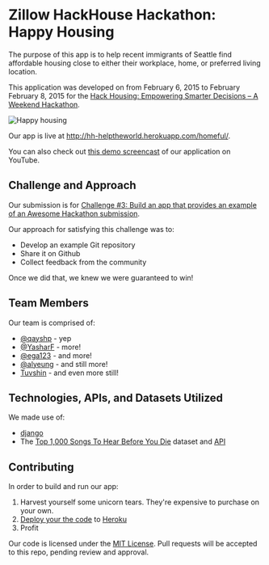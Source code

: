 # Zillow HackHouse Hackathon: Happy Housing

The purpose of this app is to help recent immigrants of Seattle find affordable housing close to either their workplace, home, or preferred living location.

This application was developed on from February 6, 2015 to February February 8, 2015 for the [Hack Housing: Empowering Smarter Decisions – A Weekend Hackathon](http://investors.zillow.com/releasedetail.cfm?ReleaseID=892685).

![Happy housing](screenshot.jpg)

Our app is live at http://hh-helptheworld.herokuapp.com/homeful/. 

You can also check out [this demo screencast](https://www.youtube.com/watch?v=dQw4w9WgXcQ) of our application on YouTube.

## Challenge and Approach

Our submission is for [Challenge #3: Build an app that provides an example of an Awesome Hackathon submission](http://example.com/this-also-goes-nowhere).

Our approach for satisfying this challenge was to:

- Develop an example Git repository
- Share it on Github
- Collect feedback from the community

Once we did that, we knew we were guaranteed to win!

## Team Members

Our team is comprised of:

- [@qayshp](http://github.com/qayshp) - yep
- [@YasharF](http://github.com/YasharF) - more!
- [@ega123](http://github.com/ega123) - and more!
- [@alyeung](http://github.com/alyeung) - and still more!
- [Tuvshin](http://github.com/JFKHD!!!!!#*!) - and even more still!

## Technologies, APIs, and Datasets Utilized

We made use of:

- [django](http://djangoproject.com)
- The [Top 1,000 Songs To Hear Before You Die](https://opendata.socrata.com/Fun/Top-1-000-Songs-To-Hear-Before-You-Die/ed74-c6ni) dataset and [API](http://dev.socrata.com/foundry/#/opendata.socrata.com/ed74-c6ni)

## Contributing

In order to build and run our app:

1. Harvest yourself some unicorn tears. They're expensive to purchase on your own.
2. [Deploy your the code](https://github.com/masylum/Brainfuck-on-Rails) to [Heroku](http://heroku.com)
3. Profit

Our code is licensed under the [MIT License](LICENSE.md). Pull requests will be accepted to this repo, pending review and approval.
